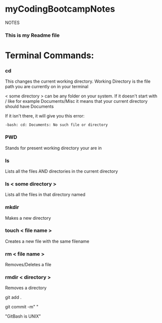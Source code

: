 # myCodingBootcampNotes
NOTES

### This is my Readme file

# Terminal Commands:

### cd <some directory>

This changes the current working directory. Working Directory is the file path you are currently on in your terminal

< some directory > can be any folder on your system. If it doesn't start with / like for example Documents/Misc it means that your current directory should have Documents

If it isn't there, it will give you this error:

`-bash: cd: Documents: No such file or directory
`

### PWD

Stands for present working directory your are in

### ls

Lists all the files AND directories in the current directory

### ls < some directory >

Lists all the files in that directory named

### mkdir

Makes a new directory

### touch < file name >

Creates a new file with the same filename

### rm < file name >

Removes/Deletes a file

### rmdir < directory >

Removes a directory

git add .

git commit -m" "

"GitBash is UNIX"
